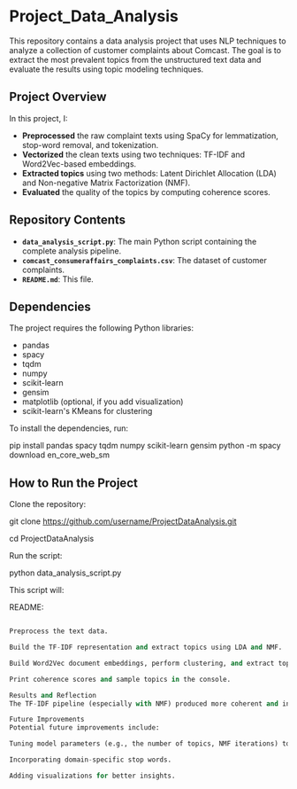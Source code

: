 # Project_Data_Analysis

This repository contains a data analysis project that uses NLP techniques to analyze a collection of customer complaints about Comcast. The goal is to extract the most prevalent topics from the unstructured text data and evaluate the results using topic modeling techniques.

## Project Overview

In this project, I:
- **Preprocessed** the raw complaint texts using SpaCy for lemmatization, stop-word removal, and tokenization.
- **Vectorized** the clean texts using two techniques: TF-IDF and Word2Vec-based embeddings.
- **Extracted topics** using two methods: Latent Dirichlet Allocation (LDA) and Non-negative Matrix Factorization (NMF).
- **Evaluated** the quality of the topics by computing coherence scores.

## Repository Contents

- **`data_analysis_script.py`**: The main Python script containing the complete analysis pipeline.
- **`comcast_consumeraffairs_complaints.csv`**: The dataset of customer complaints.
- **`README.md`**: This file.

## Dependencies

The project requires the following Python libraries:
- pandas
- spacy
- tqdm
- numpy
- scikit-learn
- gensim
- matplotlib (optional, if you add visualization)
- scikit-learn's KMeans for clustering

To install the dependencies, run:


pip install pandas spacy tqdm numpy scikit-learn gensim
python -m spacy download en_core_web_sm


## How to Run the Project
Clone the repository:

git clone https://github.com/username/ProjectDataAnalysis.git

cd ProjectDataAnalysis

Run the script:

python data_analysis_script.py

This script will:

README:


```python script.py

Preprocess the text data.

Build the TF-IDF representation and extract topics using LDA and NMF.

Build Word2Vec document embeddings, perform clustering, and extract topics from a bag-of-clusters representation.

Print coherence scores and sample topics in the console.

Results and Reflection
The TF-IDF pipeline (especially with NMF) produced more coherent and interpretable topics (with coherence scores around 0.51) compared to the Word2Vec-based approach. These results can be further improved by tuning hyperparameters, such as the number of topics, and refining the preprocessing steps.

Future Improvements
Potential future improvements include:

Tuning model parameters (e.g., the number of topics, NMF iterations) to enhance coherence.

Incorporating domain-specific stop words.

Adding visualizations for better insights.
